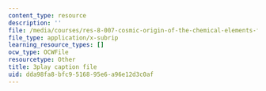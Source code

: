 ```yaml
---
content_type: resource
description: ''
file: /media/courses/res-8-007-cosmic-origin-of-the-chemical-elements-fall-2019/dda98fa8bfc9516895e6a96e12d3c0af_QTJuzevTGkQ.vtt
file_type: application/x-subrip
learning_resource_types: []
ocw_type: OCWFile
resourcetype: Other
title: 3play caption file
uid: dda98fa8-bfc9-5168-95e6-a96e12d3c0af
---
```

